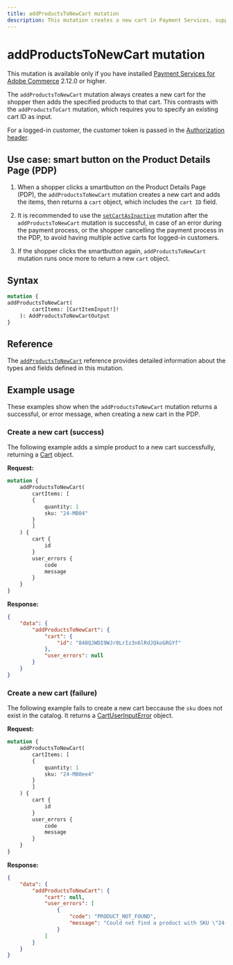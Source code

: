 ```yaml
---
title: addProductsToNewCart mutation
description: This mutation creates a new cart in Payment Services, supporting guest and logged-in customers in the Product Details Page (PDP).
---
```


# addProductsToNewCart mutation

<InlineAlert variant="info" slots="text" />

This mutation is available only if you have installed [Payment Services for Adobe Commerce](https://commercemarketplace.adobe.com/magento-payment-services.html) 2.12.0 or higher.

The `addProductsToNewCart` mutation always creates a new cart for the shopper then adds the specified products to that cart. This contrasts with the `addProductsToCart` mutation, which requires you to specify an existing cart ID as input.

For a logged-in customer, the customer token is passed in the [Authorization header](../../usage/authorization-tokens.md#customer-tokens).

## Use case: smart button on the Product Details Page (PDP)

1. When a shopper clicks a smartbutton on the Product Details Page (PDP), the `addProductsToNewCart` mutation creates a new cart and adds the items, then returns a `cart` object, which includes the `cart ID` field.

1. It is recommended to use the [`setCartAsInactive`](set-cart-inactive.md) mutation after the `addProductsToNewCart` mutation is successful, in case of an error during the payment process, or the shopper cancelling the payment process in the PDP, to avoid having multiple active carts for logged-in customers.

1. If the shopper clicks the smartbutton again, `addProductsToNewCart` mutation runs once more to return a new `cart` object.

## Syntax

```graphql
mutation {
addProductsToNewCart(
        cartItems: [CartItemInput!]!
    ): AddProductsToNewCartOutput 
}
```

## Reference

The [`addProductsToNewCart`](https://developer.adobe.com/commerce/webapi/graphql-api/saas/index.html#mutation-addProductsToNewCart) reference provides detailed information about the types and fields defined in this mutation.

## Example usage

These examples show when the `addProductsToNewCart` mutation returns a successful, or error message, when creating a new cart in the PDP.

### Create a new cart (success)

The following example adds a simple product to a new cart successfully, returning a [Cart](https://developer.adobe.com/commerce/webapi/graphql-api/index.html#definition-Cart) object.

**Request:**

```graphql
mutation {
    addProductsToNewCart(
        cartItems: [
        {
            quantity: 1
            sku: "24-MB04"
        }
        ]
    ) {
        cart {
            id
        }
        user_errors {
            code
            message
        }
    }
}
```

**Response:**

```json
{
    "data": {
        "addProductsToNewCart": {
            "cart": {
                "id": "848QJWDI9WJr0LrIz3n6lRdJQkoGRGYf"
            },
            "user_errors": null
        }
    }
}
```

### Create a new cart (failure)

The following example fails to create a new cart beccause the `sku` does not exist in the catalog. It returns a [CartUserInputError](https://developer.adobe.com/commerce/webapi/graphql-api/index.html#definition-CartUserInputError) object.

**Request:**

```graphql
mutation {
    addProductsToNewCart(
        cartItems: [
        {
            quantity: 1
            sku: "24-MB0ee4"
        }
        ]
    ) {
        cart {
            id
        }
        user_errors {
            code
            message
        }
    }
}
```

**Response:**

```json
{
    "data": {
        "addProductsToNewCart": {
            "cart": null,
            "user_errors": [
                {
                    "code": "PRODUCT_NOT_FOUND",
                    "message": "Could not find a product with SKU \"24-MB0ee4\""
                }
            ]
        }
    }
}
```

